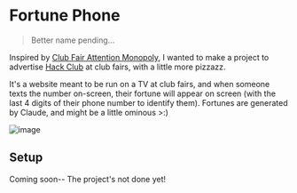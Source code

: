 # Fortune Phone

> Better name pending...

Inspired by [Club Fair Attention Monopoly](https://github.com/tmb/club-fair-attention-monopoly), I wanted to make a project to advertise [Hack Club](https://hackclub.com) at club fairs, with a little more pizzazz. 

It's a website meant to be run on a TV at club fairs, and when someone texts the number on-screen, their fortune will appear on screen (with the last 4 digits of their phone number to identify them). Fortunes are generated by Claude, and might be a little ominous >:)

![image](https://github.com/user-attachments/assets/b5fb9fd6-1a03-4159-93b8-07edf4ef9374)

## Setup

Coming soon-- The project's not done yet!
